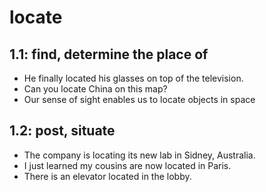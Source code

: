 # locate
## 1.1: find, determine the place of

  *  He finally located his glasses on top of the television.
  *  Can you locate China on this map?
  *  Our sense of sight enables us to locate objects in space

## 1.2: post, situate

  *  The company is locating its new lab in Sidney, Australia.
  *  I just learned my cousins are now located in Paris.
  *  There is an elevator located in the lobby.
